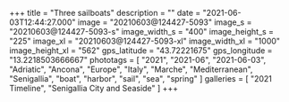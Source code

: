 +++
title = "Three sailboats"
description = ""
date = "2021-06-03T12:44:27.000"
image = "20210603@124427-5093"
image_s = "20210603@124427-5093-s"
image_width_s = "400"
image_height_s = "225"
image_xl = "20210603@124427-5093-xl"
image_width_xl = "1000"
image_height_xl = "562"
gps_latitude = "43.72221675"
gps_longitude = "13.2218503666667"
phototags = [ "2021", "2021-06", "2021-06-03", "Adriatic", "Ancona", "Europe", "Italy", "Marche", "Mediterranean", "Senigallia", "boat", "harbor", "sail", "sea", "spring" ]
galleries = [ "2021 Timeline", "Senigallia City and Seaside" ]
+++
